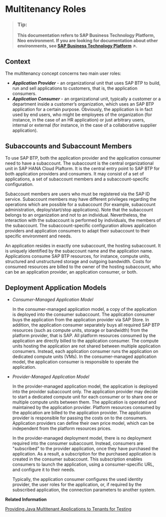 <!-- loio48b552fa449945b9afc7885e1919ce2b -->

# Multitenancy Roles

> ### Tip:  
> **This documentation refers to SAP Business Technology Platform, Neo environment. If you are looking for documentation about other environments, see [SAP Business Technology Platform](https://help.sap.com/viewer/65de2977205c403bbc107264b8eccf4b/Cloud/en-US/6a2c1ab5a31b4ed9a2ce17a5329e1dd8.html "SAP Business Technology Platform (SAP BTP) is an integrated offering comprised of four technology portfolios: database and data management, application development and integration, analytics, and intelligent technologies. The platform offers users the ability to turn data into business value, compose end-to-end business processes, and build and extend SAP applications quickly.") :arrow_upper_right:.**



## Context

The multitenancy concept concerns two main user roles:

-   ***Application Provider*** - an organizational unit that uses SAP BTP to build, run and sell applications to customers, that is, the application consumers.
-   ***Application Consumer*** - an organizational unit, typically a customer or a department inside a customer’s organization, which uses an SAP BTP application for a certain purpose. Obviously, the application is in fact used by end users, who might be employees of the organization \(for instance, in the case of an HR application\) or just arbitrary users, internal or external \(for instance, in the case of a collaborative supplier application\).



## Subaccounts and Subaccount Members

To use SAP BTP, both the application provider and the application consumer need to have a subaccount. The subaccount is the central organizational unit in SAP HANA Cloud Plaftorm. It is the central entry point to SAP BTP for both application providers and consumers. It may consist of a set of applications, a set of subaccount members and a subaccount-specific configuration.

Subaccount members are users who must be registered via the SAP ID service. Subaccount members may have different privileges regarding the operations which are possible for a subaccount \(for example, subaccount administration, deploy/start/stop applications\). Note that the subaccount belongs to an organization and not to an individual. Nevertheless, the interaction with the subaccount is performed by individuals, the members of the subaccount. The subaccount-specific configuration allows application providers and application consumers to adapt their subaccount to their specific environment and needs.

An application resides in exactly one subaccount, the hosting subaccount. It is uniquely identified by the subaccount name and the application name. Applications consume SAP BTP resources, for instance, compute units, structured and unstructured storage and outgoing bandwidth. Costs for consumed resources are billed to the owner of the hosting subaccount, who can be an application provider, an application consumer, or both.



## Deployment Application Models

-   *Consumer-Managed Application Model*

    In the consumer-managed application model, a copy of the application is deployed into the consumer subaccount. The application consumer buys the application from the application provider via SAP Store. In addition, the application consumer separately buys all required SAP BTP resources \(such as compute units, storage or bandwidth\) from the platform provider, that is SAP. All platform resources consumed by the application are directly billed to the application consumer. The compute units hosting the application are not shared between multiple application consumers. Instead, each application consumer runs the application on dedicated compute units \(VMs\). In the consumer-managed application model, the application consumer is responsible to operate the application.

-   *Provider-Managed Application Model*

    In the provider-managed application model, the application is deployed into the provider subaccount only. The application provider may decide to start a dedicated compute unit for each consumer or to share one or multiple compute units between them. The application is operated and maintained by the application provider. Platform resources consumed by the application are billed to the application provider. The application provider is responsible for passing the costs on to the consumers. Application providers can define their own price model, which can be independent from the platform resources prices.

    In the provider-managed deployment model, there is no deployment required into the consumer subaccount. Instead, consumers are "subscribed" to the provider application, once they have purchased the application. As a result, a subscription for the purchased application is created in the consumer subaccount. This subscription enables consumers to launch the application, using a consumer-specific URL, and configure it to their needs.

    Typically, the application consumer configures the used identity provider, the user roles for the application, or, if required by the subscribed application, the connection parameters to another system.


**Related Information**  


[Providing Java Multitenant Applications to Tenants for Testing](../22-getting-started-neo/providing-java-multitenant-applications-to-tenants-for-testing-b093032.md "Using the console client, you can create subaccounts and subscribe them to a provider application to test how applications can be provided to multiple consumers.")

